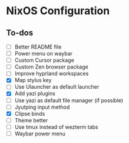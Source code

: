 # NixOS Configuration

## To-dos

- [ ] Better README file
- [ ] Power menu on waybar
- [ ] Custom Cursor package
- [ ] Custom Zen browser package
- [ ] Improve hyprland workspaces
- [x] Map stylus key
- [ ] Use Ulauncher as default launcher
- [x] Add yazi plugins
- [ ] Use yazi as default file manager (if possible)
- [ ] Jyutping input method
- [x] Clipse binds
- [ ] Theme better
- [ ] Use tmux instead of wezterm tabs
- [ ] Waybar power menu
